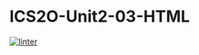 # ICS2O-Unit2-03-HTML
[![linter](https://github.com/Ferna-S/ICS2O-Unit2-03-HTML/workflows/linter/badge.svg)](https://github.com/marketplace/actions/super-linter)
